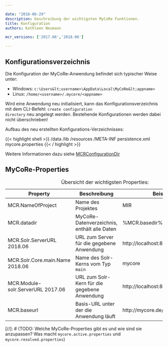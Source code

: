 ```yaml
---

date: "2018-06-29"
description: beschreibung der wichtigsten MyCoRe Funktionen.
title: Konfiguration
authors: Kathleen Neumann

mcr_versions: ['2017.06','2018.06']

---
```



## Konfigurationsverzeichnis

Die Konfiguration der MyCoRe-Anwendung befindet sich typischer Weise unter:

* Windows: <code>c:\Users\&lt;username>\AppData\Local\MyCoRe\&lt;appname></code>
* Linux: <code>/home/&lt;username>/.mycore/&lt;appname></code>

Wird eine Anwendung neu initialisiert, kann das Konfigurationsverzeichnis mit dem CLI-Befehl:
<code>create configuration directory</code> neu angelegt werden. Bestehende Konfigurationen
werden dabei nicht überschrieben!

Aufbau des neu erstellten Konfigurations-Verzeichnisses:

{{< highlight shell >}}
/data
/lib
/resources
  /META-INF
    persistence.xml
mycore.properties
{{< / highlight >}}

Weitere Informationen dazu siehe [MCRConfigurationDir](http://www.mycore.de/generated/mycore/apidocs/org/mycore/common/config/MCRConfigurationDir.html)

## MyCoRe-Properties

<table class="table table-striped">
        <caption>Übersicht der wichtigsten Properties:</caption>
        <thead>
          <tr>
            <th>Property</th>
            <th>Beschreibung</th>
            <th>Beispiel</th>
          </tr>
        </thead>
        <tbody>
          <tr>
            <td>MCR.NameOfProject</td>
            <td>Name des Projektes</td>
            <td>MIR</td>
          </tr>
          <tr>
            <td>MCR.datadir</td>
            <td>MyCoRe-Datenverzeichnis, enthält alle Daten</td>
            <td>%MCR.basedir%/data (default)</td>
          </tr>
          <tr>
            <td>MCR.Solr.ServerURL <span class="label label-warning">2018.06</span></td>
            <td>URL zum Server für die gegebene Anwendung</td>
            <td>http://localhost:8983/</td>
          </tr>
          <tr>
            <td>MCR.Solr.Core.main.Name <span class="label label-warning">2018.06</span></td>
            <td>Name des Solr-Kerns vom Typ <code>main</code></td>
            <td>mycore</td>
          </tr>
          <tr>
            <td>MCR.Module-solr.ServerURL <span class="label label-warning">2017.06</span></td>
            <td>URL zum Solr-Kern für die gegebene Anwendung</td>
            <td>http://localhost:8080/solr/mycore</td>
          </tr>
          <tr>
            <td>MCR.baseurl</td>
            <td>Basis-URL unter der die Anwendung läuft</td>
            <td>http://mycore.de/mir/</td>
          </tr>
        </tbody>
      </table>
<!-- https://www.jamestharpe.com/code-comments-markdown/ -->
[//]: # (TODO: Welche MyCoRe-Properties gibt es und wie sind sie anzupassen? Was macht <code>mycore.active.properties</code> und <code>mycore.resolved.properties</code>)


